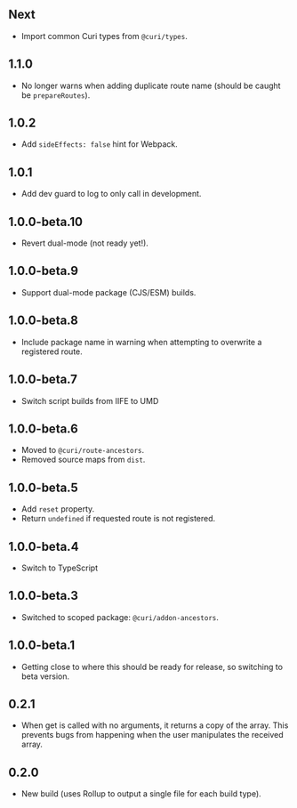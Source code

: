 ## Next

* Import common Curi types from `@curi/types`.

## 1.1.0

* No longer warns when adding duplicate route name (should be caught be `prepareRoutes`).

## 1.0.2

* Add `sideEffects: false` hint for Webpack.

## 1.0.1

* Add dev guard to log to only call in development.

## 1.0.0-beta.10

* Revert dual-mode (not ready yet!).

## 1.0.0-beta.9

- Support dual-mode package (CJS/ESM) builds.

## 1.0.0-beta.8

- Include package name in warning when attempting to overwrite a registered route.

## 1.0.0-beta.7

- Switch script builds from IIFE to UMD

## 1.0.0-beta.6

- Moved to `@curi/route-ancestors`.
- Removed source maps from `dist`.

## 1.0.0-beta.5

- Add `reset` property.
- Return `undefined` if requested route is not registered.

## 1.0.0-beta.4

- Switch to TypeScript

## 1.0.0-beta.3

- Switched to scoped package: `@curi/addon-ancestors`.

## 1.0.0-beta.1

- Getting close to where this should be ready for release, so switching to beta version.

## 0.2.1

- When get is called with no arguments, it returns a copy of the array. This prevents bugs from happening when the user manipulates the received array.

## 0.2.0

- New build (uses Rollup to output a single file for each build type).
